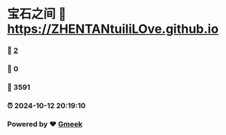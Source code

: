 # 宝石之间 :link:  https://ZHENTANtuiliLOve.github.io 
### :page_facing_up: [2](https://ZHENTANtuiliLOve.github.io/tag.html) 
### :speech_balloon: 0 
### :hibiscus: 3591 
### :alarm_clock: 2024-10-12 20:19:10 
### Powered by :heart: [Gmeek](https://github.com/Meekdai/Gmeek)
